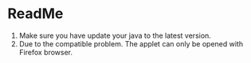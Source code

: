 # ReadMe
1. Make sure you have update your java to the latest version.
2. Due to the compatible problem. The applet can only be opened with Firefox browser.
